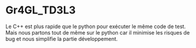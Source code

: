 # Gr4GL_TD3L3

Le C++ est plus rapide que le python pour exécuter le même code de test.
Mais nous partons tout de même sur le python car il minimise les risques de bug et nous simplifie la partie développement.
